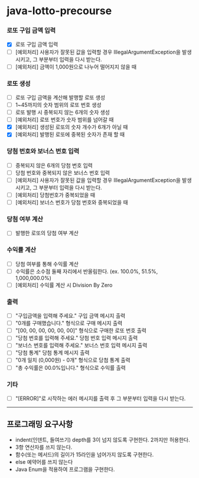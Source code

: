 # java-lotto-precourse

### 로또 구입 금액 입력

- [x] 로또 구입 금액 입력
- [ ] [예외처리] 사용자가 잘못된 값을 입력할 경우 IllegalArgumentException을 발생시키고, 그 부분부터 입력을 다시 받는다.
- [ ] [예외처리] 금액이 1,000원으로 나누어 떨어지지 않을 때

### 로또 생성

- [ ] 로또 구입 금액을 계산해 발행할 로또 생성
- [ ] 1~45까지의 숫자 범위의 로또 번호 생성
- [ ] 로또 발행 시 중복되지 않는 6개의 숫자 생성
- [ ] [예외처리] 로또 번호가 숫자 범위를 넘어갈 때
- [x] [예외처리] 생성된 로또의 숫자 개수가 6개가 아닐 때
- [x] [예외처리] 발행된 로또에 중복된 숫자가 존재 할 때

### 당첨 번호와 보너스 번호 입력

- [ ] 중복되지 않은 6개의 당첨 번호 입력
- [ ] 당첨 번호와 중복되지 않은 보너스 번호 입력
- [ ] [예외처리] 사용자가 잘못된 값을 입력할 경우 IllegalArgumentException을 발생시키고, 그 부분부터 입력을 다시 받는다.
- [ ] [예외처리] 당첨번호가 중복되었을 때
- [ ] [예외처리] 보너스 번호가 당첨 번호와 중복되었을 때

### 당첨 여부 계산

- [ ] 발행한 로또의 당첨 여부 계산

### 수익률 계산

- [ ] 당첨 여부를 통해 수익률 계산
- [ ] 수익률은 소수점 둘째 자리에서 반올림한다. (ex. 100.0%, 51.5%, 1,000,000.0%)
- [ ] [예외처리] 수익률 계산 시 Division By Zero

### 출력

- [ ] "구입금액을 입력해 주세요." 구입 금액 메시지 출력
- [ ] "0개를 구매했습니다." 형식으로 구매 메시지 출력
- [ ] "[00, 00, 00, 00, 00, 00]" 형식으로 구매한 로또 번호 출력
- [ ] "당첨 번호를 입력해 주세요." 당첨 번호 입력 메시지 출력
- [ ] "보너스 번호를 입력해 주세요." 보너스 번호 입력 메시지 출력
- [ ] "당첨 통계" 당첨 통계 메시지 출력
- [ ] "0개 일치 (0,000원) - 0개" 형식으로 당첨 통계 출력
- [ ] "총 수익률은 00.0%입니다." 형식으로 수익률 출력

### 기타

- [ ] "[ERROR]"로 시작하는 에러 메시지를 출력 후 그 부분부터 입력을 다시 받는다.

---

## 프로그래밍 요구사항

* indent(인덴트, 들여쓰기) depth를 3이 넘지 않도록 구현한다. 2까지만 허용한다.
* 3항 연산자를 쓰지 않는다.
* 함수(또는 메서드)의 길이가 15라인을 넘어가지 않도록 구현한다.
* else 예약어를 쓰지 않는다
* Java Enum을 적용하여 프로그램을 구현한다.